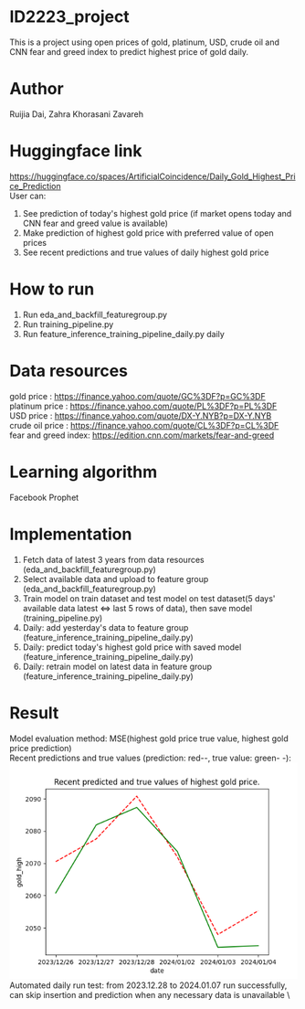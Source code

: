 # ID2223_project
This is a project using open prices of gold, platinum, USD, crude oil and CNN fear and greed index to predict highest price of gold daily.
# Author 
Ruijia Dai, Zahra Khorasani Zavareh
# Huggingface link
https://huggingface.co/spaces/ArtificialCoincidence/Daily_Gold_Highest_Price_Prediction \
User can:
1. See prediction of today's highest gold price (if market opens today and CNN fear and greed value is available)
2. Make prediction of highest gold price with preferred value of open prices
3. See recent predictions and true values of daily highest gold price
# How to run
1. Run eda_and_backfill_featuregroup.py
2. Run training_pipeline.py
3. Run feature_inference_training_pipeline_daily.py daily
# Data resources
gold price          : https://finance.yahoo.com/quote/GC%3DF?p=GC%3DF \
platinum price      : https://finance.yahoo.com/quote/PL%3DF?p=PL%3DF \
USD price           : https://finance.yahoo.com/quote/DX-Y.NYB?p=DX-Y.NYB \
crude oil price     : https://finance.yahoo.com/quote/CL%3DF?p=CL%3DF \
fear and greed index: https://edition.cnn.com/markets/fear-and-greed
# Learning algorithm
Facebook Prophet
# Implementation
1. Fetch data of latest 3 years from data resources (eda_and_backfill_featuregroup.py)
2. Select available data and upload to feature group (eda_and_backfill_featuregroup.py)
3. Train model on train dataset and test model on test dataset(5 days' available data latest <=> last 5 rows of data), then save model (training_pipeline.py)
4. Daily: add yesterday's data to feature group (feature_inference_training_pipeline_daily.py)
5. Daily: predict today's highest gold price with saved model (feature_inference_training_pipeline_daily.py)
6. Daily: retrain model on latest data in feature group (feature_inference_training_pipeline_daily.py)
# Result
Model evaluation method: MSE(highest gold price true value, highest gold price prediction) \
Recent predictions and true values (prediction: red--, true value: green- -): ![](./gold_price_prediction_recent.png) \
Automated daily run test: from 2023.12.28 to 2024.01.07 run successfully, can skip insertion and prediction when any necessary data is
unavailable \

